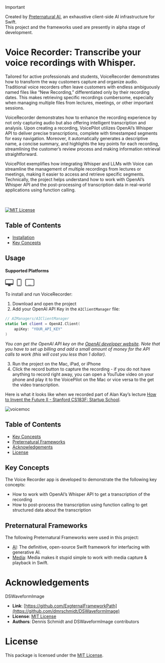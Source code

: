 > [!IMPORTANT]
> Created by [Preternatural AI](https://preternatural.ai/), an exhaustive client-side AI infrastructure for Swift.<br/>
> This project and the frameworks used are presently in alpha stage of development.

# Voice Recorder: Transcribe your voice recordings with Whisper.

Tailored for active professionals and students, VoiceRecorder demonstrates how to transform the way customers capture and organize audio. Traditional voice recorders often leave customers with endless ambiguously named files like “New Recording,” differentiated only by their recording dates. This makes retrieving specific recordings cumbersome, especially when managing multiple files from lectures, meetings, or other important sessions. 

VoiceRecorder demonstrates how to enhance the recording experience by not only capturing audio but also offering intelligent transcription and analysis. Upon creating a recording, VoicePilot utilizes OpenAI’s Whisper API to deliver precise transcriptions, complete with timestamped segments for easy navigation. Moreover, it automatically generates a descriptive name, a concise summary, and highlights the key points for each recording, streamlining the customer’s review process and making information retrieval straightforward.

VoicePilot exemplifies how integrating Whisper and LLMs with Voice can streamline the management of multiple recordings from lectures or meetings, making it easier to access and retrieve specific segments. Technically, the project helps understand how to work with OpenAI’s Whisper API and the post-processing of transcription data in real-world applications using function calling. 

<br/><br/>
[![MIT License](https://img.shields.io/badge/License-MIT-green.svg)](https://github.com/PreternaturalAI/AI/blob/main/LICENSE)

## Table of Contents
- [Installation](#installation)
- [Key Concepts](#key-concepts)

## Usage
#### Supported Platforms
<!-- macOS-->
<p align="left">
<picture>
  <source media="(prefers-color-scheme: dark)" srcset="https://raw.githubusercontent.com/PreternaturalAI/AI/main/Images/macos.svg">
  <source media="(prefers-color-scheme: light)" srcset="https://raw.githubusercontent.com/PreternaturalAI/AI/main/Images/macos-active.svg">
  <img alt="macos" src="https://raw.githubusercontent.com/PreternaturalAI/AI/main/Images/macos-active.svg" height="24">
</picture>&nbsp;

<!--iPhone-->
<picture>
  <source media="(prefers-color-scheme: dark)" srcset="https://raw.githubusercontent.com/PreternaturalAI/AI/main/Images/ios.svg">
  <source media="(prefers-color-scheme: light)" srcset="https://raw.githubusercontent.com/PreternaturalAI/AI/main/Images/ios-active.svg">
  <img alt="ios" src="https://raw.githubusercontent.com/PreternaturalAI/AI/main/Images/ios-active.svg" height="24">
</picture>&nbsp;

<!-- iPad-->
<picture>
  <source media="(prefers-color-scheme: dark)" srcset="https://raw.githubusercontent.com/PreternaturalAI/AI/main/Images/ipados.svg">
  <source media="(prefers-color-scheme: light)" srcset="https://raw.githubusercontent.com/PreternaturalAI/AI/main/Images/ipados-active.svg">
  <img alt="ipados" src="https://raw.githubusercontent.com/PreternaturalAI/AI/main/Images/ipados-active.svg" height="24">
</picture>&nbsp;

</p>

To install and run VoiceRecorder:

1. Download and open the project
2. Add your OpenAI API Key in the `AIClientManager` file:

```swift
// AIManagers/AIClientManager
static let client = OpenAI.Client(
    apiKey: "YOUR_API_KEY"
)
```

*You can get the OpenAI API key on the [OpenAI developer website](https://platform.openai.com/). Note that you have to set up billing and add a small amount of money for the API calls to work (this will cost you less than 1 dollar).* 

3. Run the project on the Mac, iPad, or iPhone
4. Click the record button to capture the recording - if you do not have anything to record right away, you can open a YouTube video on your phone and play it to the VoicePilot on the Mac or vice versa to the get the video transcription. 

Here is what it looks like when we recorded part of Alan Kay’s lecture [How to Invent the Future II - Stanford CS183F: Startup School](https://youtu.be/1e8VZlPBx_0?si=bg_mchxsLDxFb8Hz).

 <img width="1280" alt="voicemoc" src="https://github.com/preternatural-explore/VoicePilot/assets/1157147/c5542492-b86b-4358-966e-0edbb268f88d"><br />

## Table of Contents
- [Key Concepts](#key-concepts)
- [Preternatural Frameworks](#preternatural-frameworks)
- [Acknowledgements](#acknowledgements)
- [License](#license)

## Key Concepts

The Voice Recorder app is developed to demonstrate the the following key concepts:
- How to work with OpenAI’s Whisper API to get a transcription of the recording
- How to post-process the transcription using function calling to get structured data about the transcription

## Preternatural Frameworks
The following Preternatural Frameworks were used in this project: 
- [AI](https://github.com/PreternaturalAI/AI): The definitive, open-source Swift framework for interfacing with generative AI.
- [Media](https://github.com/vmanot/Media): Media makes it stupid simple to work with media capture & playback in Swift.

# Acknowledgements

DSWaveformImage
- **Link**: [https://github.com/ExgternalFrameworkPath](https://github.com/dmrschmidt/DSWaveformImage)
- **License**: [MIT License](https://github.com/dmrschmidt/DSWaveformImage/blob/main/LICENSE)
- **Authors**: Dennis Schmidt and DSWaveformImage contributors

# License

This package is licensed under the [MIT License](https://github.com/PreternaturalAI/AI/blob/main/LICENSE).
